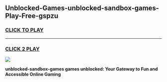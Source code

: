 
## Unblocked-Games-unblocked-sandbox-games-Play-Free-gspzu
<h3>
<a href="https://premium76.site?title=unblocked-sandbox-games&ref=21A">CLICK TO PLAY</a></h3>
<hr>

<h3>
<a href="https://premium76.site?title=unblocked-sandbox-games&ref=21A">CLICK 2 PLAY</a>
  
</h3>

<a href="https://premium76.site?title=unblocked-sandbox-games&ref=21A"><img src="https://clearcache.store/games.png"></a>


**unblocked-sandbox-games games unblocked: Your Gateway to Fun and Accessible Online Gaming**
